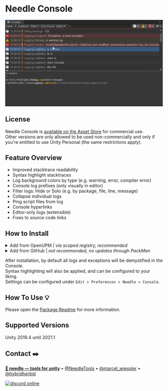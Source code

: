 # Needle Console

<img src="package/Documentation~/filter-log-solo.gif" align="middle"/>

## License
Needle Console is [available on the Asset Store](https://assetstore.unity.com/packages/tools/utilities/needle-console-194002) for commercial use.  
Other versions are only allowed to be used non-commercially and only if you're entitled to use Unity Personal (the same restrictions apply).
 
## **Feature Overview**
- Improved stacktrace readability
- Syntax highlight stacktraces
- Log background colors by type (e.g. warning, error, compiler error)
- Console log prefixes (only visually in editor)
- Filter logs: Hide or Solo (e.g. by package, file, line, message)
- Collapse individual logs
- Ping script files from log
- Console hyperlinks
- Editor-only logs (extensible)
- Fixes to source code links

## How to Install

<details>
<summary>Add from OpenUPM <em>| via scoped registry, recommended</em></summary>

This package is available on OpenUPM: https://openupm.com/packages/com.needle.console

To add it the package to your project:

- open `Edit/Project Settings/Package Manager`
- add a new Scoped Registry:
  ```
  Name: OpenUPM
  URL:  https://package.openupm.com/
  Scope(s): com.needle
  ```
- click <kbd>Save</kbd>
- open Package Manager
- click <kbd>+</kbd>
- select <kbd>Add from Git URL</kbd>
- paste `com.needle.console`
- click <kbd>Add</kbd>
</details>

<details>
<summary>Add from GitHub | <em>not recommended, no updates through PackMan</em></summary>

You can also add it directly from GitHub on Unity 2019.4+. Note that you won't be able to receive updates through Package Manager this way, you'll have to update manually.

- open Package Manager
- click <kbd>+</kbd>
- select <kbd>Add from Git URL</kbd>
- paste `https://github.com/needle-tools/console.git?path=/package`
- click <kbd>Add</kbd>
</details>

After installation, by default all logs and exceptions will be demystified in the Console.<br>
Syntax highlighting will also be applied, and can be configured to your liking.<br/>
Settings can be configured under ``Edit > Preferences > Needle > Console``.


## How To Use 💡
Please open the <a href="https://github.com/needle-tools/demystify/blob/main/package/Readme.md">Package Readme</a> for more information.

## Supported Versions
Unity 2019.4 until 2021.1

## Contact ✒️
<b>[🌵 needle — tools for unity](https://needle.tools)</b> • 
[@NeedleTools](https://twitter.com/NeedleTools) • 
[@marcel_wiessler](https://twitter.com/marcel_wiessler) • 
[@hybridherbst](https://twitter.com/hybridherbst)

[![discord online](https://img.shields.io/discord/717429793926283276?label=Needle&logo=discord&style=social)](https://discord.gg/rYbtPgPRYg)


